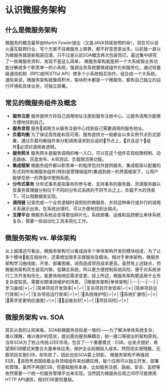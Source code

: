 # 认识微服务架构
## 什么是微服务架构
微服务的概念最早由Martin Fowler提出（又是JAVA领域发明的😅），现在可以说火遍互联网行业，写个方案不往微服务上靠靠，都不好意思拿出手。以前我一直以为微服务就是新瓶装旧酒，只不过是以前SOA概念再次包装而已，最近集中研究了一些微服务资料，发现不是这么简单。
微服务架构就是把一个大系统按业务功能分解成多个职责单一的小系统，强调业务系统要做成组件化和服务化。通过轻量级通信机制（RPC或RESTful API）使多个小系统相互协作，组合成一个大系统。通俗来说，微服务架构就像搭积木，每块积木都是一个微服务，都有自己独立的运行环境和具体业务，可独立部署。
## 常见的微服务组件及概念
- **服务注册** 服务提供方将自己调用地址注册到服务注册中心，让服务调用方能够方便地找到自己。
- **服务发现** 服务调用方从服务注册中心找到自己需要调用的服务地址。
- **负载均衡** 为了保证高性能和高可用，服务提供方一般都会以多实例节点形式部署，通过负载均衡组件来分配调用请求到合适的节点上，并且这个组件必须对调用者透明。
- **服务网关** 服务网关是服务调用的唯一入口，可以在这个组件实现权限控制、动态路由、灰度发布、A/B测试、负载限流等功能。
- **集成框架** 微服务组件都以职责单一的程序包对外提供服务，集成框架以配置的形式将所有微服务组件(特别是管理端组件)集成到统一的界面框架下，让用户能够在统一的界面中使用系统。
- **分布式事务** 分布式事务是指事务的参与者、支持事务的服务器、资源服务器以及事务管理器分别位于不同的分布式系统的不同节点之上。负载不大的场景下，可以用数据库实现。
- **调用链** 记录完成一个业务逻辑时调用到的微服务，并将这种串行或并行的调用关系展示出来。在系统出错时，可以方便地找到出错点。
- **支撑平台** 微服务系统会变得更加碎片化，系统部署、运维和监控都比单体系统复杂，需要一些自动化工具来简化工作。

## 微服务架构 vs. 单体架构

从上面描述可看出，微服务架构可以看成由多个单体架构开发的模块组成，为了让多个模块能互相协作，还需增加很多支撑服务及模块。相对于单体架构，微服务架构学习曲线陡，开发、部署困难，进而造成项目成本更高。虽然有上述缺点，但微服务架构天生是高内聚，低耦合系统，所以更方便控制系统风险，便于对系统进行二次开发和优化，能更快地响应需求变更。综上所述，微服务架构更适用于业务复杂度较高，需要长期演进维护的场景。
||微服务架构|单体架构|
|:--:|:--:|:--:|
|学习曲线|✗|✓|
|简单项目开发效率|✗|✓|
|复杂项目开发效率|✓|✗|
|简单项目运行效率|✗|✓|
|复杂项目运行效率|✓|✗|
|系统维护性|✓|✗|
|系统扩展性|✓|✗|
|需求变更响应速度|✓|✗|
|运维友好|✗|✓|
|项目风险|✓|✗|

## 微服务架构 vs. SOA
其实从我的认知来看，SOA和微服务目标是一致的——为了解决单体系统复杂，难以理解，难以维护的现状，提出面向服务解耦合，统一接口等提出的架构原则。当年SOA为了抢占传统J2EE市场，包含了一个重要模式：ESB。出发点很好，希望用ESB模式来整合大量单体应用，保护企业前期投入成本。然而现实很残酷，无数项目实施ESB，却失败了，因此也给SOA蒙上阴影。
微服务架构不再强调ESB，进而考虑围绕着业务领域组件来创建应用，每个应用可以独立开发，部署和管理。虽然不再提ESB，但基础服务本身，比如服务注册、路由、安全、监控等依然需要一个统一的服务管理平台来实现。当然因为微服务应用之间尽可能使用HTTP API通信，相对ESB更轻量级。